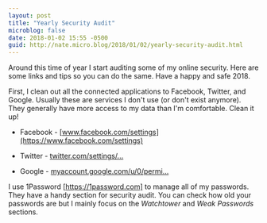 ```yaml
---
layout: post
title: "Yearly Security Audit"
microblog: false
date: 2018-01-02 15:55 -0500
guid: http://nate.micro.blog/2018/01/02/yearly-security-audit.html
---
```

Around this time of year I start auditing some of my online security. Here are some links and tips so you can do the same. Have a happy and safe 2018.

First, I clean out all the connected applications to Facebook, Twitter, and Google. Usually these are services I don't use (or don't exist anymore). They generally have more access to my data than I'm comfortable. Clean it up!

* Facebook - [www.facebook.com/settings](https://www.facebook.com/settings)

* Twitter - [twitter.com/settings/...](https://twitter.com/settings/applications)

* Google - [myaccount.google.com/u/0/permi...](https://myaccount.google.com/u/0/permissions)

I use 1Password [https://1password.com] to manage all of my passwords. They have a handy section for security audit. You can check how old your passwords are but I mainly focus on the _Watchtower_  and _Weak Passwords_ sections.
